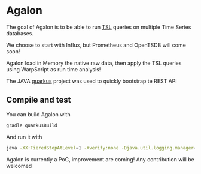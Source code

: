 # Agalon

The goal of Agalon is to be able to run [TSL](https://github.com/ovh/tsl) queries on multiple Time Series databases.

We choose to start with Influx, but Prometheus and OpenTSDB will come soon!

Agalon load in Memory the native raw data, then apply the TSL queries using WarpScript as run time analysis!

The JAVA [quarkus](https://quarkus.io/) project was used to quickly bootstrap te REST API

## Compile and test

You can build Agalon with

```sh
gradle quarkusBuild
```

And run it with

```sh
java -XX:TieredStopAtLevel=1 -Xverify:none -Djava.util.logging.manager=org.jboss.logmanager.LogManager -jar  build/agalon-0.0.1-SNAPSHOT-runner.jar 
```

Agalon is currently a PoC, improvement are coming! Any contribution will be welcomed

## 

